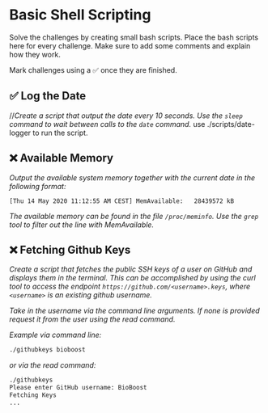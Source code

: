 # Basic Shell Scripting

Solve the challenges by creating small bash scripts. Place the bash scripts here for every challenge. Make sure to add some comments and explain how they work.

Mark challenges using a ✅ once they are finished.

## ✅ Log the Date
//*Create a script that output the date every 10 seconds. Use the `sleep` command to wait between calls to the `date` command.*
use ./scripts/date-logger to run the script.

## ❌ Available Memory

*Output the available system memory together with the current date in the following format:*

```
[Thu 14 May 2020 11:12:55 AM CEST] MemAvailable:   28439572 kB
```

*The available memory can be found in the file `/proc/meminfo`. Use the `grep` tool to filter out the line with MemAvailable.*

## ❌ Fetching Github Keys

*Create a script that fetches the public SSH keys of a user on GitHub and displays them in the terminal. This can be accomplished by using the curl tool to access the endpoint `https://github.com/<username>.keys`, where `<username>` is an existing github username.*

*Take in the username via the command line arguments. If none is provided request it from the user using the read command.*

*Example via command line:*

```bash
./githubkeys bioboost
```

*or via the read command:*

```bash
./githubkeys
Please enter GitHub username: BioBoost
Fetching Keys
...
```
